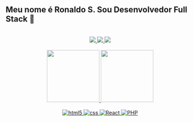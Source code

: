 ## Meu nome é Ronaldo S. Sou Desenvolvedor Full Stack :wave:

<br />

<div align="center">
	<a href="https://instagram.com/theronaldostar" target="_blank">
		<img src="https://img.shields.io/badge/-Instagram-%23E4405F?style=for-the-badge&logo=instagram&logoColor=white" target="_blank">
	</a>
	<a href = "mailto:ronaldo.rs44@gmail.com">
		<img src="https://img.shields.io/badge/-Gmail-%23333?style=for-the-badge&logo=gmail&logoColor=white" target="_blank">
	</a>
	<a href="https://br.linkedin.com/in/theronaldostar" target="_blank">
		<img src="https://img.shields.io/badge/-LinkedIn-%230077B5?style=for-the-badge&logo=linkedin&logoColor=white" target="_blank">
	</a>
</div>

<br />

<div align="center">
	<a href="https://github.com/theronaldostar">
	<img height="140em" src="https://github-readme-stats.vercel.app/api?username=theronaldostar&show_icons=true&theme=dracula&include_all_commits=true&count_private=true" />
	<img height="140em" src="https://github-readme-stats.vercel.app/api/top-langs/?username=theronaldostar&layout=compact&langs_count=7&theme=dracula" />
</div>

<br />

<div style="display: inline_block" align="center">
	<img alt="html5" src="https://img.shields.io/badge/HTML5-E34F26?style=for-the-badge&logo=html5&logoColor=white" />
	<img alt="css" src="https://img.shields.io/badge/CSS3-1572B6?style=for-the-badge&logo=css3&logoColor=white" />
	<img alt="React" src="https://img.shields.io/badge/React-20232A?style=for-the-badge&logo=react&logoColor=61DAFB" />
	<!--<img alt="React Native" src="https://img.shields.io/badge/React_Native-20232A?style=for-the-badge&logo=react&logoColor=61DAFB" />
	<img alt="Nodejs" src="https://img.shields.io/badge/Node.js-43853D?style=for-the-badge&logo=node.js&logoColor=white" />-->
	<img alt="PHP" src="https://img.shields.io/badge/PHP-777BB4?style=for-the-badge&logo=php&logoColor=white" />
</div>

<br />
